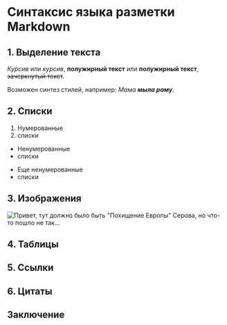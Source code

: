 # Синтаксис языка разметки Markdown

## 1. Выделение текста

*Курсив* или _курсив_, 
**полужирный текст** или __полужирный текст__,
~~зачеркнутый текст~~.

Возможен синтез стилей, например: _Мама **мыла раму**_.

## 2. Списки

 1. Нумерованные
 2. списки

 * Ненумерованные
 * списки
 + Еще ненумерованные
 + списки
## 3. Изображения

![Привет, тут должно было быть "Похищение Европы" Серова, но что-то пошло не так...](Europe_serov.jpg)

## 4. Таблицы



## 5. Cсылки



## 6. Цитаты

## Заключение